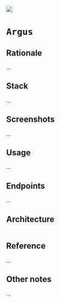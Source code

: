 [![](https://img.shields.io/badge/argus_1.0.0-passing-green)](https://github.com/gongahkia/argus/releases/tag/1.0.0) 

# `Argus`

## Rationale

...

## Stack

...

## Screenshots

...

## Usage

...

## Endpoints

...

## Architecture

```mermaid

```

## Reference

...

## Other notes

...